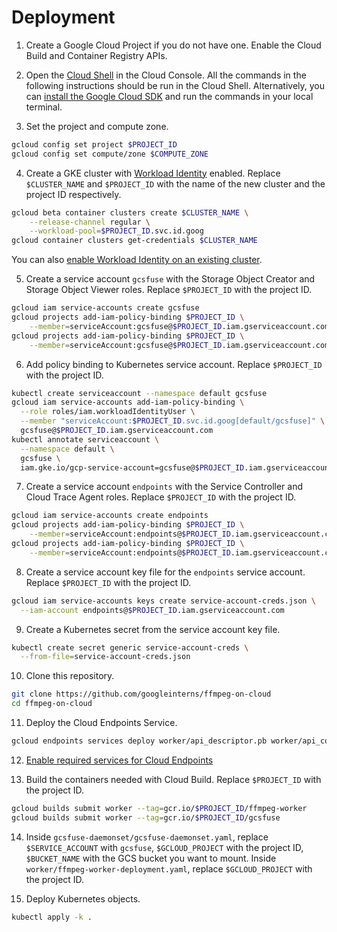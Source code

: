 # Deployment

1. Create a Google Cloud Project if you do not have one. Enable the Cloud Build and Container Registry APIs.

2. Open the [Cloud Shell](https://console.cloud.google.com/home/dashboard?cloudshell=true) in the Cloud Console. All the commands in the following instructions should be run in the Cloud Shell. Alternatively, you can [install the Google Cloud SDK](https://cloud.google.com/sdk/docs) and run the commands in your local terminal.

3. Set the project and compute zone.

```sh
gcloud config set project $PROJECT_ID
gcloud config set compute/zone $COMPUTE_ZONE
```

4. Create a GKE cluster with [Workload Identity](https://cloud.google.com/kubernetes-engine/docs/how-to/workload-identity) enabled. Replace `$CLUSTER_NAME` and `$PROJECT_ID` with the name of the new cluster and the project ID respectively.

```sh
gcloud beta container clusters create $CLUSTER_NAME \
    --release-channel regular \
    --workload-pool=$PROJECT_ID.svc.id.goog
gcloud container clusters get-credentials $CLUSTER_NAME
``` 

You can also [enable Workload Identity on an existing cluster](https://cloud.google.com/kubernetes-engine/docs/how-to/workload-identity#enable_on_existing_cluster).

5. Create a service account `gcsfuse` with the Storage Object Creator and Storage Object Viewer roles. Replace `$PROJECT_ID` with the project ID.

```sh
gcloud iam service-accounts create gcsfuse
gcloud projects add-iam-policy-binding $PROJECT_ID \
    --member=serviceAccount:gcsfuse@$PROJECT_ID.iam.gserviceaccount.com --role=roles/storage.objectCreator
gcloud projects add-iam-policy-binding $PROJECT_ID \
    --member=serviceAccount:gcsfuse@$PROJECT_ID.iam.gserviceaccount.com --role=roles/storage.objectViewer
```

6. Add policy binding to Kubernetes service account. Replace `$PROJECT_ID` with the project ID.

```sh
kubectl create serviceaccount --namespace default gcsfuse
gcloud iam service-accounts add-iam-policy-binding \
  --role roles/iam.workloadIdentityUser \
  --member "serviceAccount:$PROJECT_ID.svc.id.goog[default/gcsfuse]" \
  gcsfuse@$PROJECT_ID.iam.gserviceaccount.com
kubectl annotate serviceaccount \
  --namespace default \
  gcsfuse \
  iam.gke.io/gcp-service-account=gcsfuse@$PROJECT_ID.iam.gserviceaccount.com
```

7. Create a service account `endpoints` with the Service Controller and Cloud Trace Agent roles. Replace `$PROJECT_ID` with the project ID.

```sh
gcloud iam service-accounts create endpoints
gcloud projects add-iam-policy-binding $PROJECT_ID \
    --member=serviceAccount:endpoints@$PROJECT_ID.iam.gserviceaccount.com --role=roles/servicemanagement.serviceController
gcloud projects add-iam-policy-binding $PROJECT_ID \
    --member=serviceAccount:endpoints@$PROJECT_ID.iam.gserviceaccount.com --role=roles/cloudtrace.agent
```

8. Create a service account key file for the `endpoints` service account. Replace `$PROJECT_ID` with the project ID.

```sh
gcloud iam service-accounts keys create service-account-creds.json \
  --iam-account endpoints@$PROJECT_ID.iam.gserviceaccount.com
```

9. Create a Kubernetes secret from the service account key file.

```sh
kubectl create secret generic service-account-creds \
  --from-file=service-account-creds.json
```

10. Clone this repository.

```sh
git clone https://github.com/googleinterns/ffmpeg-on-cloud
cd ffmpeg-on-cloud
```

11. Deploy the Cloud Endpoints Service.

```sh
gcloud endpoints services deploy worker/api_descriptor.pb worker/api_config.yaml
```

12. [Enable required services for Cloud Endpoints](https://cloud.google.com/endpoints/docs/quickstart-endpoints#enabling_required_services)

13. Build the containers needed with Cloud Build. Replace `$PROJECT_ID` with the project ID.

```sh
gcloud builds submit worker --tag=gcr.io/$PROJECT_ID/ffmpeg-worker
gcloud builds submit worker --tag=gcr.io/$PROJECT_ID/gcsfuse
```

14. Inside `gcsfuse-daemonset/gcsfuse-daemonset.yaml`, replace `$SERVICE_ACCOUNT` with `gcsfuse`, `$GCLOUD_PROJECT` with the project ID, `$BUCKET_NAME` with the GCS bucket you want to mount. Inside `worker/ffmpeg-worker-deployment.yaml`, replace `$GCLOUD_PROJECT` with the project ID.

15. Deploy Kubernetes objects.

```sh
kubectl apply -k .
```
